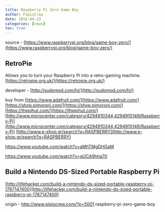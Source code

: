 ```yaml
---
title: Raspberry Pi Zero Game Boy
author: PipisCrew
date: 2016-04-23
categories: [news]
toc: true
---
```


source - [https://www.raspberrypi.org/blog/game-boy-zero/](https://www.raspberrypi.org/blog/game-boy-zero/)

## RetroPie

Allows you to turn your Raspberry Pi into a retro-gaming machine.
[https://retropie.org.uk/](https://retropie.org.uk/)

developer - [http://sudomod.com/hi/](http://sudomod.com/hi/)

buy from 
[https://www.adafruit.com/](https://www.adafruit.com/)
[https://shop.pimoroni.com/](https://shop.pimoroni.com/)
[https://thepihut.com/](https://thepihut.com/)
[http://www.microcenter.com/category/4294910344,4294910149/Raspberry-Pi](http://www.microcenter.com/category/4294910344,4294910149/Raspberry-Pi)
[http://www.e-shop.gr/search?q=RASPBERRY](http://www.e-shop.gr/search?q=RASPBERRY)

https://www.youtube.com/watch?v=aMhTMgDHGaM

https://www.youtube.com/watch?v=gUCA9htja70

## Build a Nintendo DS-Sized Portable Raspberry Pi

[http://lifehacker.com/build-a-nintendo-ds-sized-portable-raspberry-pi-1767147400](http://lifehacker.com/build-a-nintendo-ds-sized-portable-raspberry-pi-1767147400)

origin - http://www.pipiscrew.com/?p=5001 raspberry-pi-zero-game-boy
